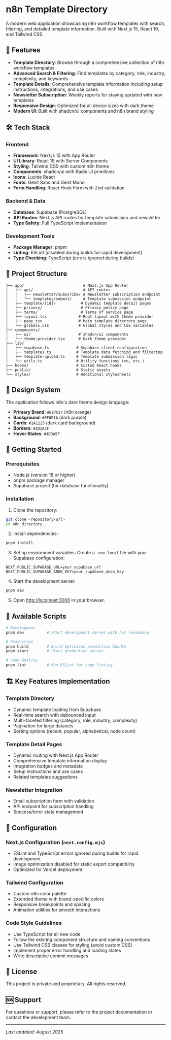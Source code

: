 # n8n Template Directory

A modern web application showcasing n8n workflow templates with search, filtering, and detailed template information. Built with Next.js 15, React 19, and Tailwind CSS.

## 🚀 Features

- **Template Directory**: Browse through a comprehensive collection of n8n workflow templates
- **Advanced Search & Filtering**: Find templates by category, role, industry, complexity, and keywords
- **Template Details**: Comprehensive template information including setup instructions, integrations, and use cases
- **Newsletter Subscription**: Weekly reports for staying updated with new templates
- **Responsive Design**: Optimized for all device sizes with dark theme
- **Modern UI**: Built with shadcn/ui components and n8n brand styling

## 🛠 Tech Stack

### Frontend
- **Framework**: Next.js 15 with App Router
- **UI Library**: React 19 with Server Components
- **Styling**: Tailwind CSS with custom n8n theme
- **Components**: shadcn/ui with Radix UI primitives
- **Icons**: Lucide React
- **Fonts**: Geist Sans and Geist Mono
- **Form Handling**: React Hook Form with Zod validation

### Backend & Data
- **Database**: Supabase (PostgreSQL)
- **API Routes**: Next.js API routes for template submission and newsletter
- **Type Safety**: Full TypeScript implementation

### Development Tools
- **Package Manager**: pnpm
- **Linting**: ESLint (disabled during builds for rapid development)
- **Type Checking**: TypeScript (errors ignored during builds)

## 📁 Project Structure

```
├── app/                          # Next.js App Router
│   ├── api/                      # API routes
│   │   ├── newsletter/subscribe/ # Newsletter subscription endpoint
│   │   └── templates/submit/     # Template submission endpoint
│   ├── template/[id]/           # Dynamic template detail pages
│   ├── privacy/                 # Privacy policy page
│   ├── terms/                   # Terms of service page
│   ├── layout.tsx              # Root layout with theme provider
│   ├── page.tsx                # Main template directory page
│   └── globals.css             # Global styles and CSS variables
├── components/
│   ├── ui/                     # shadcn/ui components
│   └── theme-provider.tsx      # Dark theme provider
├── lib/
│   ├── supabase.ts            # Supabase client configuration
│   ├── templates.ts           # Template data fetching and filtering
│   ├── template-upload.ts     # Template submission logic
│   └── utils.ts               # Utility functions (cn, etc.)
├── hooks/                     # Custom React hooks
├── public/                    # Static assets
└── styles/                    # Additional stylesheets
```

## 🎨 Design System

The application follows n8n's dark theme design language:

- **Primary Brand**: `#E87C57` (n8n orange)
- **Background**: `#0F0B1A` (dark purple)
- **Cards**: `#1A1225` (dark card background)
- **Borders**: `#2D1A3F`
- **Hover States**: `#4D3A5F`

## 🚀 Getting Started

### Prerequisites

- Node.js (version 18 or higher)
- pnpm package manager
- Supabase project (for database functionality)

### Installation

1. Clone the repository:
```bash
git clone <repository-url>
cd n8n_directory
```

2. Install dependencies:
```bash
pnpm install
```

3. Set up environment variables:
Create a `.env.local` file with your Supabase configuration:
```env
NEXT_PUBLIC_SUPABASE_URL=your_supabase_url
NEXT_PUBLIC_SUPABASE_ANON_KEY=your_supabase_anon_key
```

4. Start the development server:
```bash
pnpm dev
```

5. Open [http://localhost:3000](http://localhost:3000) in your browser.

## 📜 Available Scripts

```bash
# Development
pnpm dev          # Start development server with hot reloading

# Production
pnpm build        # Build optimized production bundle
pnpm start        # Start production server

# Code Quality
pnpm lint         # Run ESLint for code linting
```

## 🏗 Key Features Implementation

### Template Directory
- Dynamic template loading from Supabase
- Real-time search with debounced input
- Multi-faceted filtering (category, role, industry, complexity)
- Pagination for large datasets
- Sorting options (recent, popular, alphabetical, node count)

### Template Detail Pages
- Dynamic routing with Next.js App Router
- Comprehensive template information display
- Integration badges and metadata
- Setup instructions and use cases
- Related templates suggestions

### Newsletter Integration
- Email subscription form with validation
- API endpoint for subscription handling
- Success/error state management

## 🔧 Configuration

### Next.js Configuration (`next.config.mjs`)
- ESLint and TypeScript errors ignored during builds for rapid development
- Image optimization disabled for static export compatibility
- Optimized for Vercel deployment

### Tailwind Configuration
- Custom n8n color palette
- Extended theme with brand-specific colors
- Responsive breakpoints and spacing
- Animation utilities for smooth interactions


### Code Style Guidelines

- Use TypeScript for all new code
- Follow the existing component structure and naming conventions
- Use Tailwind CSS classes for styling (avoid custom CSS)
- Implement proper error handling and loading states
- Write descriptive commit messages

## 📝 License

This project is private and proprietary. All rights reserved.

## 🆘 Support

For questions or support, please refer to the project documentation or contact the development team.

---

*Last updated: August 2025*